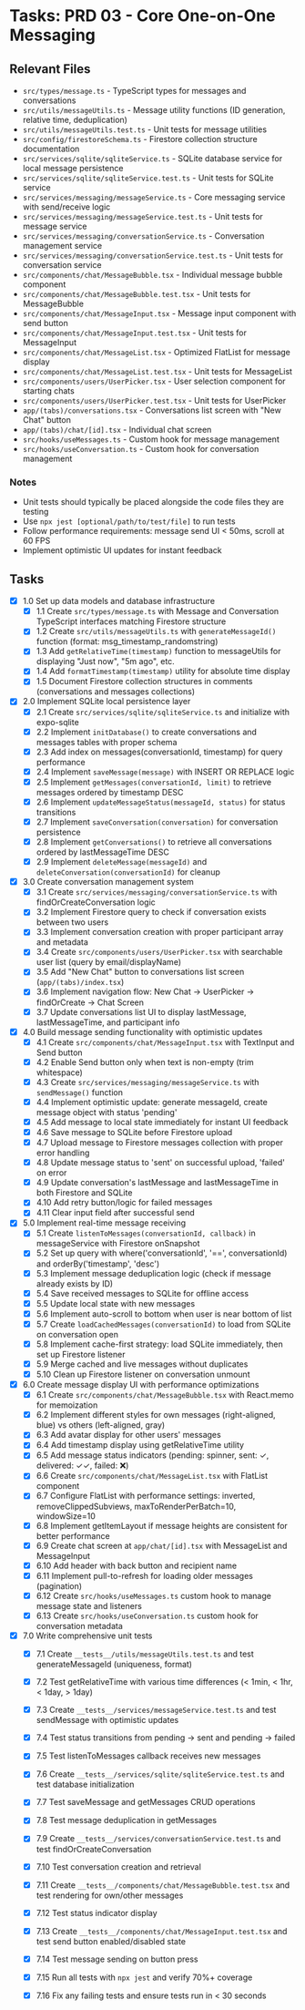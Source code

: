 # Tasks: PRD 03 - Core One-on-One Messaging

## Relevant Files

- `src/types/message.ts` - TypeScript types for messages and conversations
- `src/utils/messageUtils.ts` - Message utility functions (ID generation, relative time, deduplication)
- `src/utils/messageUtils.test.ts` - Unit tests for message utilities
- `src/config/firestoreSchema.ts` - Firestore collection structure documentation
- `src/services/sqlite/sqliteService.ts` - SQLite database service for local message persistence
- `src/services/sqlite/sqliteService.test.ts` - Unit tests for SQLite service
- `src/services/messaging/messageService.ts` - Core messaging service with send/receive logic
- `src/services/messaging/messageService.test.ts` - Unit tests for message service
- `src/services/messaging/conversationService.ts` - Conversation management service
- `src/services/messaging/conversationService.test.ts` - Unit tests for conversation service
- `src/components/chat/MessageBubble.tsx` - Individual message bubble component
- `src/components/chat/MessageBubble.test.tsx` - Unit tests for MessageBubble
- `src/components/chat/MessageInput.tsx` - Message input component with send button
- `src/components/chat/MessageInput.test.tsx` - Unit tests for MessageInput
- `src/components/chat/MessageList.tsx` - Optimized FlatList for message display
- `src/components/chat/MessageList.test.tsx` - Unit tests for MessageList
- `src/components/users/UserPicker.tsx` - User selection component for starting chats
- `src/components/users/UserPicker.test.tsx` - Unit tests for UserPicker
- `app/(tabs)/conversations.tsx` - Conversations list screen with "New Chat" button
- `app/(tabs)/chat/[id].tsx` - Individual chat screen
- `src/hooks/useMessages.ts` - Custom hook for message management
- `src/hooks/useConversation.ts` - Custom hook for conversation management

### Notes

- Unit tests should typically be placed alongside the code files they are testing
- Use `npx jest [optional/path/to/test/file]` to run tests
- Follow performance requirements: message send UI < 50ms, scroll at 60 FPS
- Implement optimistic UI updates for instant feedback

## Tasks

- [x] 1.0 Set up data models and database infrastructure
  - [x] 1.1 Create `src/types/message.ts` with Message and Conversation TypeScript interfaces matching Firestore structure
  - [x] 1.2 Create `src/utils/messageUtils.ts` with `generateMessageId()` function (format: msg_timestamp_randomstring)
  - [x] 1.3 Add `getRelativeTime(timestamp)` function to messageUtils for displaying "Just now", "5m ago", etc.
  - [x] 1.4 Add `formatTimestamp(timestamp)` utility for absolute time display
  - [x] 1.5 Document Firestore collection structures in comments (conversations and messages collections)

- [x] 2.0 Implement SQLite local persistence layer
  - [x] 2.1 Create `src/services/sqlite/sqliteService.ts` and initialize with expo-sqlite
  - [x] 2.2 Implement `initDatabase()` to create conversations and messages tables with proper schema
  - [x] 2.3 Add index on messages(conversationId, timestamp) for query performance
  - [x] 2.4 Implement `saveMessage(message)` with INSERT OR REPLACE logic
  - [x] 2.5 Implement `getMessages(conversationId, limit)` to retrieve messages ordered by timestamp DESC
  - [x] 2.6 Implement `updateMessageStatus(messageId, status)` for status transitions
  - [x] 2.7 Implement `saveConversation(conversation)` for conversation persistence
  - [x] 2.8 Implement `getConversations()` to retrieve all conversations ordered by lastMessageTime DESC
  - [x] 2.9 Implement `deleteMessage(messageId)` and `deleteConversation(conversationId)` for cleanup

- [x] 3.0 Create conversation management system
  - [x] 3.1 Create `src/services/messaging/conversationService.ts` with findOrCreateConversation logic
  - [x] 3.2 Implement Firestore query to check if conversation exists between two users
  - [x] 3.3 Implement conversation creation with proper participant array and metadata
  - [x] 3.4 Create `src/components/users/UserPicker.tsx` with searchable user list (query by email/displayName)
  - [x] 3.5 Add "New Chat" button to conversations list screen (`app/(tabs)/index.tsx`)
  - [x] 3.6 Implement navigation flow: New Chat → UserPicker → findOrCreate → Chat Screen
  - [x] 3.7 Update conversations list UI to display lastMessage, lastMessageTime, and participant info

- [x] 4.0 Build message sending functionality with optimistic updates
  - [x] 4.1 Create `src/components/chat/MessageInput.tsx` with TextInput and Send button
  - [x] 4.2 Enable Send button only when text is non-empty (trim whitespace)
  - [x] 4.3 Create `src/services/messaging/messageService.ts` with `sendMessage()` function
  - [x] 4.4 Implement optimistic update: generate messageId, create message object with status 'pending'
  - [x] 4.5 Add message to local state immediately for instant UI feedback
  - [x] 4.6 Save message to SQLite before Firestore upload
  - [x] 4.7 Upload message to Firestore messages collection with proper error handling
  - [x] 4.8 Update message status to 'sent' on successful upload, 'failed' on error
  - [x] 4.9 Update conversation's lastMessage and lastMessageTime in both Firestore and SQLite
  - [x] 4.10 Add retry button/logic for failed messages
  - [x] 4.11 Clear input field after successful send

- [x] 5.0 Implement real-time message receiving
  - [x] 5.1 Create `listenToMessages(conversationId, callback)` in messageService with Firestore onSnapshot
  - [x] 5.2 Set up query with where('conversationId', '==', conversationId) and orderBy('timestamp', 'desc')
  - [x] 5.3 Implement message deduplication logic (check if message already exists by ID)
  - [x] 5.4 Save received messages to SQLite for offline access
  - [x] 5.5 Update local state with new messages
  - [x] 5.6 Implement auto-scroll to bottom when user is near bottom of list
  - [x] 5.7 Create `loadCachedMessages(conversationId)` to load from SQLite on conversation open
  - [x] 5.8 Implement cache-first strategy: load SQLite immediately, then set up Firestore listener
  - [x] 5.9 Merge cached and live messages without duplicates
  - [x] 5.10 Clean up Firestore listener on conversation unmount

- [x] 6.0 Create message display UI with performance optimizations
  - [x] 6.1 Create `src/components/chat/MessageBubble.tsx` with React.memo for memoization
  - [x] 6.2 Implement different styles for own messages (right-aligned, blue) vs others (left-aligned, gray)
  - [x] 6.3 Add avatar display for other users' messages
  - [x] 6.4 Add timestamp display using getRelativeTime utility
  - [x] 6.5 Add message status indicators (pending: spinner, sent: ✓, delivered: ✓✓, failed: ❌)
  - [x] 6.6 Create `src/components/chat/MessageList.tsx` with FlatList component
  - [x] 6.7 Configure FlatList with performance settings: inverted, removeClippedSubviews, maxToRenderPerBatch=10, windowSize=10
  - [x] 6.8 Implement getItemLayout if message heights are consistent for better performance
  - [x] 6.9 Create chat screen at `app/chat/[id].tsx` with MessageList and MessageInput
  - [x] 6.10 Add header with back button and recipient name
  - [x] 6.11 Implement pull-to-refresh for loading older messages (pagination)
  - [x] 6.12 Create `src/hooks/useMessages.ts` custom hook to manage message state and listeners
  - [x] 6.13 Create `src/hooks/useConversation.ts` custom hook for conversation metadata

- [x] 7.0 Write comprehensive unit tests
  - [x] 7.1 Create `__tests__/utils/messageUtils.test.ts` and test generateMessageId (uniqueness, format)
  - [x] 7.2 Test getRelativeTime with various time differences (< 1min, < 1hr, < 1day, > 1day)
  - [x] 7.3 Create `__tests__/services/messageService.test.ts` and test sendMessage with optimistic updates
  - [x] 7.4 Test status transitions from pending → sent and pending → failed
  - [x] 7.5 Test listenToMessages callback receives new messages
  - [x] 7.6 Create `__tests__/services/sqlite/sqliteService.test.ts` and test database initialization
  - [x] 7.7 Test saveMessage and getMessages CRUD operations
  - [x] 7.8 Test message deduplication in getMessages
  - [x] 7.9 Create `__tests__/services/conversationService.test.ts` and test findOrCreateConversation
  - [x] 7.10 Test conversation creation and retrieval
  - [x] 7.11 Create `__tests__/components/chat/MessageBubble.test.tsx` and test rendering for own/other messages
  - [x] 7.12 Test status indicator display
  - [x] 7.13 Create `__tests__/components/chat/MessageInput.test.tsx` and test send button enabled/disabled state
  - [x] 7.14 Test message sending on button press
  - [x] 7.15 Run all tests with `npx jest` and verify 70%+ coverage
  - [x] 7.16 Fix any failing tests and ensure tests run in < 30 seconds


